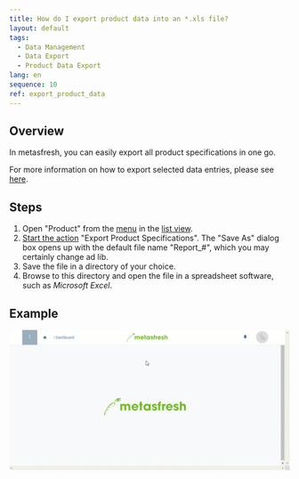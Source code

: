 ```yaml
---
title: How do I export product data into an *.xls file?
layout: default
tags:
  - Data Management
  - Data Export
  - Product Data Export
lang: en
sequence: 10
ref: export_product_data
---
```


## Overview
In metasfresh, you can easily export all product specifications in one go.

For more information on how to export selected data entries, please see [here](Data_export_metasfresh).

## Steps
1. Open "Product" from the [menu](Menu) in the [list view](ViewModes).
1. [Start the action](StartAction) "Export Product Specifications". The "Save As" dialog box opens up with the default file name "Report_#", which you may certainly change ad lib.
1. Save the file in a directory of your choice.
1. Browse to this directory and open the file in a spreadsheet software, such as *Microsoft Excel*.

## Example
![](assets/Export_product_data.gif)

